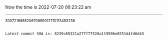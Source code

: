 Now the time is 2022-07-20 06:23:22 am

---

<small>300721686520670859012710113453236</small>

```txt

Latest commit SHA is: 8239c65321a277f77520a119506e0251d4fd6d43
```
